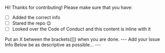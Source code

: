 Hi! Thanks for contributing! Please make sure that you have:

- [ ] Added the correct info
- [ ] Stared the repo :wink:
- [ ] Looked over the Code of Conduct and this content is inline with it

Put an X between the brackets([]) when you are done.
--- Add your Issue Info Below be as descriptive as possible... ---